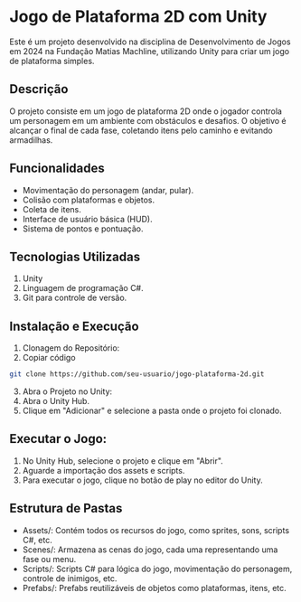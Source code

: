 # Jogo de Plataforma 2D com Unity
Este é um projeto desenvolvido na disciplina de Desenvolvimento de Jogos em 2024 na Fundação Matias Machline, utilizando Unity para criar um jogo de plataforma simples.

## Descrição
O projeto consiste em um jogo de plataforma 2D onde o jogador controla um personagem em um ambiente com obstáculos e desafios. O objetivo é alcançar o final de cada fase, coletando itens pelo caminho e evitando armadilhas.

## Funcionalidades
- Movimentação do personagem (andar, pular).
- Colisão com plataformas e objetos.
- Coleta de itens.
- Interface de usuário básica (HUD).
- Sistema de pontos e pontuação.
## Tecnologias Utilizadas
1. Unity 
2. Linguagem de programação C#.
3. Git para controle de versão.
## Instalação e Execução
1. Clonagem do Repositório:
2. Copiar código
```bash
git clone https://github.com/seu-usuario/jogo-plataforma-2d.git
````
3. Abra o Projeto no Unity:
4. Abra o Unity Hub.
5. Clique em "Adicionar" e selecione a pasta onde o projeto foi clonado.
   
## Executar o Jogo:

1. No Unity Hub, selecione o projeto e clique em "Abrir".
2. Aguarde a importação dos assets e scripts.
3. Para executar o jogo, clique no botão de play no editor do Unity.
## Estrutura de Pastas
- Assets/: Contém todos os recursos do jogo, como sprites, sons, scripts C#, etc.
- Scenes/: Armazena as cenas do jogo, cada uma representando uma fase ou menu.
- Scripts/: Scripts C# para lógica do jogo, movimentação do personagem, controle de inimigos, etc.
- Prefabs/: Prefabs reutilizáveis de objetos como plataformas, itens, etc.
